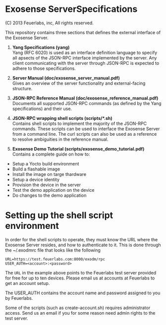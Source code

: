 # Exosense ServerSpecifications
(C) 2013 Feuerlabs, inc, All rights reserved.


This repository contains three sections that defines the external
interface of the Exosense Server.

1. **Yang Specifications (yang)**<br>
Yang (RFC 6020) is used as an interface definition language to specify
all apsects of the JSON-RPC interface implemented by the server. Any
client communicating with the server through JSON-RPC is expected to
adhere to those specifications.

2. **Server Manual (doc/exosense_server_manual.pdf)**<br>
Gives an overview of the server functionality and external-facing
structure.

3. **JSON-RPC Reference Manual (doc/exosense_reference_manual.pdf)**<br>
Documents all supported JSON-RPC commands (as defined by the Yang
specifications) and their use.

4. **JSON-RPC wrapping shell scripts (scripts/*.sh)**<br>
Contains shell scripts to implement the majority of the JSON-RPC
commands. These scripts can be used to interface the Exosense Server
from a command line. The curl scripts can also be used as a reference
to resolve ambiguities in the reference manual.


3. **Exosense Demo  Tutorial (scripts/exosense_demo_tutorial.pdf)**<br>
Contains a complete guide on how to:
  - Setup a Yocto build environment
  - Build a flashable image
  - Install the image on targe thardware
  - Setup a device identity
  - Provision the device in the server
  - Test the demo application on the device
  - Do changes to the demo application


# Setting up the shell script environment

In order for the shell scripts to operate, they must know the URL
where the Exosense Server resides, and how to authenticate to it. This
is done through the ~/.exodmrc file that looks like the following

    URL=https://test.feuerlabs.com:8000/exodm/rpc
    USER_AUTH=<account>:<password>

The `URL` in the example above points to the Feuerlabs test server
provided for free for up to ten devices. Please email us at accounts
at Feuerlabs to get an account setup.

The USER_AUTH contains the account name and password assigned to you
by Feuerlabs. 

Some of the scripts (such as create-account.sh) requires administrator
access. Send us an email if you for some reason need admin rights to
the test server.


